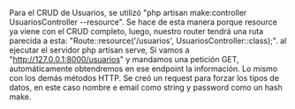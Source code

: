 Para el CRUD de Usuarios, se utilizó "php artisan make:controller UsuariosController --resource". Se hace de esta manera porque resource ya viene con el CRUD completo, luego, nuestro router tendrá una ruta parecida a esta: "Route::resource('/usuarios', UsuariosController::class);". al ejecutar el servidor php artisan serve, Si vamos a "http://127.0.0.1:8000/usuarios" y mandamos una petición GET, automáticamente obtendremos en ese endpoint la información. Lo mismo con los demás métodos HTTP. Se creó un request para forzar los tipos de datos, en este caso nombre e email como string y password como un hash make.
